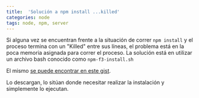 ```yaml
---
title:  'Solución a npm install ...killed'
categories: node 
tags: node, npm, server
---
```


Si alguna vez se encuentran frente a la situación de correr `npm install`
y el proceso termina con un "Killed" entre sus líneas, el problema está en la poca memoria
asignada para correr el proceso.  La solución está en utilizar un archivo bash conocido como `npm-f3-install.sh`

El mismo [se puede encontrar en este gist](https://gist.github.com/SuperPaintman/851b330c08b2363aea1c870f0cc1ea5a).

Lo descargan, lo sitúan donde necesitar realizar la instalación y simplemente lo ejecutan.
